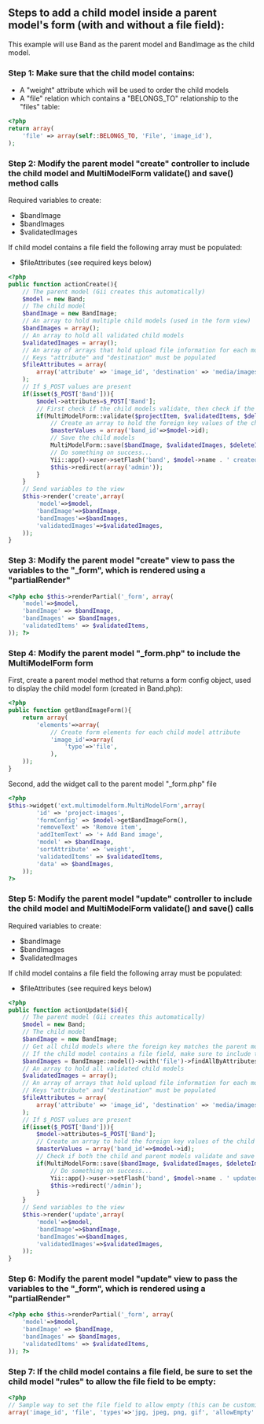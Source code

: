 ## Steps to add a child model inside a parent model's form (with and without a file field):

This example will use Band as the parent model and BandImage as the child model.

### Step 1: Make sure that the child model contains:
* A "weight" attribute which will be used to order the child models
* A "file" relation which contains a "BELONGS_TO" relationship to the "files" table:
```php
<?php
return array(
	'file' => array(self::BELONGS_TO, 'File', 'image_id'),
);
```

### Step 2: Modify the parent model "create" controller to include the child model and MultiModelForm validate() and save() method calls

Required variables to create:
* $bandImage
* $bandImages
* $validatedImages

If child model contains a file field the following array must be populated:
* $fileAttributes (see required keys below)

```php
<?php
public function actionCreate(){
	// The parent model (Gii creates this automatically)
	$model = new Band;
	// The child model
	$bandImage = new BandImage;
	// An array to hold multiple child models (used in the form view)
	$bandImages = array();
	// An array to hold all validated child models
	$validatedImages = array();
	// An array of arrays that hold upload file information for each model file attribute
	// Keys "attribute" and "destination" must be populated
	$fileAttributes = array(
		array('attribute' => 'image_id', 'destination' => 'media/images/band_images'),
	);
	// If $_POST values are present
	if(isset($_POST['Band'])){
		$model->attributes=$_POST['Band'];
		// First check if the child models validate, then check if the parent model saves (neither can fail validation)
		if(MultiModelForm::validate($projectItem, $validatedItems, $deleteItems, $fileAttributes) && $model->save()){
			// Create an array to hold the foreign key values of the child model
			$masterValues = array('band_id'=>$model->id);
			// Save the child models
			MultiModelForm::save($bandImage, $validatedImages, $deleteImages, $masterValues, $fileAttributes);
			// Do something on success...
			Yii::app()->user->setFlash('band', $model->name . ' created!');
			$this->redirect(array('admin'));                
		}       
	}
	// Send variables to the view
	$this->render('create',array(
		'model'=>$model,
		'bandImage'=>$bandImage,
		'bandImages'=>$bandImages,
		'validatedImages'=>$validatedImages,
	));
}
```

### Step 3: Modify the parent model "create" view to pass the variables to the "_form", which is rendered using a "partialRender"
```php
<?php echo $this->renderPartial('_form', array(
	'model'=>$model,
	'bandImage' => $bandImage,
	'bandImages' => $bandImages,
	'validatedItems' => $validatedItems,
)); ?>
```

### Step 4: Modify the parent model "_form.php" to include the MultiModelForm form

First, create a parent model method that returns a form config object, used to display the child model form (created in Band.php):

```php
<?php
public function getBandImageForm(){
	return array(
		'elements'=>array(
			// Create form elements for each child model attribute
			'image_id'=>array(
				'type'=>'file',
			),
	));
}
```

Second, add the widget call to the parent model "_form.php" file

```php
<?php
$this->widget('ext.multimodelform.MultiModelForm',array(
		'id' => 'project-images',
		'formConfig' => $model->getBandImageForm(),
		'removeText' => 'Remove item',
		'addItemText' => '+ Add Band image',
		'model' => $bandImage,
		'sortAttribute' => 'weight',
		'validatedItems' => $validatedItems, 
		'data' => $bandImages,
	));
?>
```

### Step 5: Modify the parent model "update" controller to include the child model and MultiModelForm validate() and save() calls

Required variables to create:
* $bandImage
* $bandImages
* $validatedImages

If child model contains a file field the following array must be populated:
* $fileAttributes (see required keys below)

```php
<?php
public function actionUpdate($id){
	// The parent model (Gii creates this automatically)
	$model = new Band;
	// The child model
	$bandImage = new BandImage;
	// Get all child models where the foreign key matches the parent model ID
	// If the child model contains a file field, make sure to include the file relation, example: with('file')
	$bandImages = BandImage::model()->with('file')->findAllByAttributes(array('band_id'=>$id), array('order'=>'weight'));
	// An array to hold all validated child models
	$validatedImages = array();
	// An array of arrays that hold upload file information for each model file attribute
	// Keys "attribute" and "destination" must be populated
	$fileAttributes = array(
		array('attribute' => 'image_id', 'destination' => 'media/images/band_images'),
	);
	// If $_POST values are present
	if(isset($_POST['Band'])){
		$model->attributes=$_POST['Band'];
		// Create an array to hold the foreign key values of the child model
		$masterValues = array('band_id'=>$model->id);
		// Check if both the child and parent models validate and save
		if(MultiModelForm::save($bandImage, $validatedImages, $deleteImages, $masterValues, $fileAttributes) && $model->save()){
			// Do something on success...
			Yii::app()->user->setFlash('band', $model->name . ' updated!');
			$this->redirect('/admin');
		}
	}
	// Send variables to the view
	$this->render('update',array(
		'model'=>$model,
		'bandImage'=>$bandImage,
		'bandImages'=>$bandImages,
		'validatedImages'=>$validatedImages,
	));
}
```

### Step 6: Modify the parent model "update" view to pass the variables to the "_form", which is rendered using a "partialRender"
```php
<?php echo $this->renderPartial('_form', array(
	'model'=>$model,
	'bandImage' => $bandImage,
	'bandImages' => $bandImages,
	'validatedItems' => $validatedItems,
)); ?>
```
### Step 7: If the child model contains a file field, be sure to set the child model "rules" to allow the file field to be empty:

```php
<?php
// Sample way to set the file field to allow empty (this can be customized)
array('image_id', 'file', 'types'=>'jpg, jpeg, png, gif', 'allowEmpty' => TRUE),